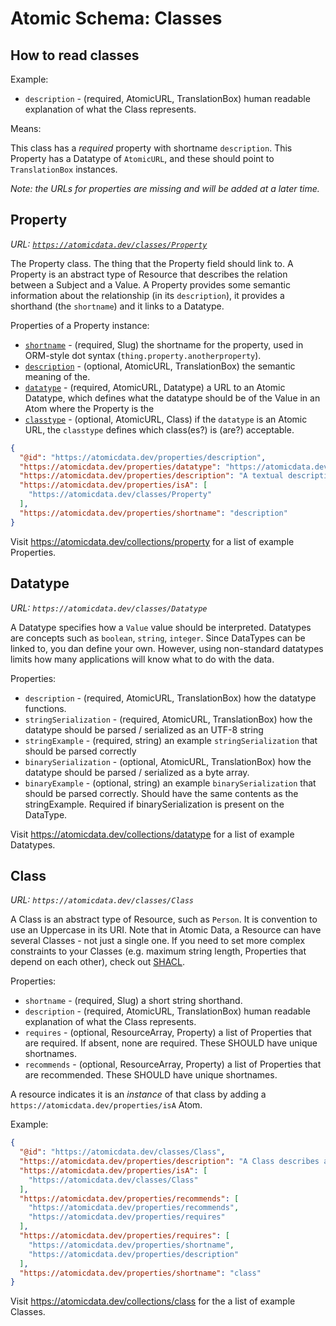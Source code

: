 # Atomic Schema: Classes

## How to read classes

Example:

- `description` - (required, AtomicURL, TranslationBox) human readable explanation of what the Class represents.

Means:

This class has a _required_ property with shortname `description`.
This Property has a Datatype of `AtomicURL`, and these should point to `TranslationBox` instances.

_Note: the URLs for properties are missing and will be added at a later time._

## Property

_URL: [`https://atomicdata.dev/classes/Property`](https://atomicdata.dev/classes/Property)_

The Property class.
The thing that the Property field should link to.
A Property is an abstract type of Resource that describes the relation between a Subject and a Value.
A Property provides some semantic information about the relationship (in its `description`), it provides a shorthand (the `shortname`) and it links to a Datatype.

Properties of a Property instance:

- [`shortname`](https://atomicdata.dev/properties/shortname) - (required, Slug) the shortname for the property, used in ORM-style dot syntax (`thing.property.anotherproperty`).
- [`description`](https://atomicdata.dev/properties/description) - (optional, AtomicURL, TranslationBox) the semantic meaning of the.
- [`datatype`](https://atomicdata.dev/properties/datatype) - (required, AtomicURL, Datatype) a URL to an Atomic Datatype, which defines what the datatype should be of the Value in an Atom where the Property is the
- [`classtype`](https://atomicdata.dev/properties/classtype) - (optional, AtomicURL, Class) if the `datatype` is an Atomic URL, the `classtype` defines which class(es?) is (are?) acceptable.

```json
{
  "@id": "https://atomicdata.dev/properties/description",
  "https://atomicdata.dev/properties/datatype": "https://atomicdata.dev/datatypes/markdown",
  "https://atomicdata.dev/properties/description": "A textual description of something. When making a description, make sure that the first few words tell the most important part. Give examples. Since the text supports markdown, you're free to use links and more.",
  "https://atomicdata.dev/properties/isA": [
    "https://atomicdata.dev/classes/Property"
  ],
  "https://atomicdata.dev/properties/shortname": "description"
}
```

Visit https://atomicdata.dev/collections/property for a list of example Properties.

## Datatype

_URL: `https://atomicdata.dev/classes/Datatype`_

A Datatype specifies how a `Value` value should be interpreted.
Datatypes are concepts such as `boolean`, `string`, `integer`.
Since DataTypes can be linked to, you dan define your own.
However, using non-standard datatypes limits how many applications will know what to do with the data.

Properties:

- `description` - (required, AtomicURL, TranslationBox) how the datatype functions.
- `stringSerialization` - (required, AtomicURL, TranslationBox) how the datatype should be parsed / serialized as an UTF-8 string
- `stringExample` - (required, string) an example `stringSerialization` that should be parsed correctly
- `binarySerialization` - (optional, AtomicURL, TranslationBox) how the datatype should be parsed / serialized as a byte array.
- `binaryExample` - (optional, string) an example `binarySerialization` that should be parsed correctly. Should have the same contents as the stringExample. Required if binarySerialization is present on the DataType.

Visit https://atomicdata.dev/collections/datatype for a list of example Datatypes.

## Class

_URL: `https://atomicdata.dev/classes/Class`_

A Class is an abstract type of Resource, such as `Person`.
It is convention to use an Uppercase in its URI.
Note that in Atomic Data, a Resource can have several Classes - not just a single one.
If you need to set more complex constraints to your Classes (e.g. maximum string length, Properties that depend on each other), check out [SHACL](https://www.w3.org/TR/shacl/).

Properties:

- `shortname` - (required, Slug) a short string shorthand.
- `description` - (required, AtomicURL, TranslationBox) human readable explanation of what the Class represents.
- `requires` - (optional, ResourceArray, Property) a list of Properties that are required. If absent, none are required. These SHOULD have unique shortnames.
- `recommends` - (optional, ResourceArray, Property) a list of Properties that are recommended. These SHOULD have unique shortnames.
<!-- - `deprecatedProperties` - (optional, ResourceArray, Property) - a list of Properties that should no longer be used. -->
<!-- Maybe remove this next one? -->
<!-- - `disallowedProperties` - (optional, ResourceArray) a list of Properties that are not allowed.  If absent, all are allowed. -->
<!-- What are the consequences of this? How to deal with this field if there are more classes in aSSubject? -->
<!-- - `allowedProperties` - (optional, ResourceArray) a list of Properties that are allowed. If absent, none are required. -->

A resource indicates it is an _instance_ of that class by adding a `https://atomicdata.dev/properties/isA` Atom.

Example:

```json
{
  "@id": "https://atomicdata.dev/classes/Class",
  "https://atomicdata.dev/properties/description": "A Class describes an abstract concept, such as 'Person' or 'Blogpost'. It describes the data shape of data and explains what the thing represents. It is convention to use Uppercase in its URL. Note that in Atomic Data, a Resource can have several Classes - not just a single one.",
  "https://atomicdata.dev/properties/isA": [
    "https://atomicdata.dev/classes/Class"
  ],
  "https://atomicdata.dev/properties/recommends": [
    "https://atomicdata.dev/properties/recommends",
    "https://atomicdata.dev/properties/requires"
  ],
  "https://atomicdata.dev/properties/requires": [
    "https://atomicdata.dev/properties/shortname",
    "https://atomicdata.dev/properties/description"
  ],
  "https://atomicdata.dev/properties/shortname": "class"
}
```

Visit https://atomicdata.dev/collections/class for the a list of example Classes.
